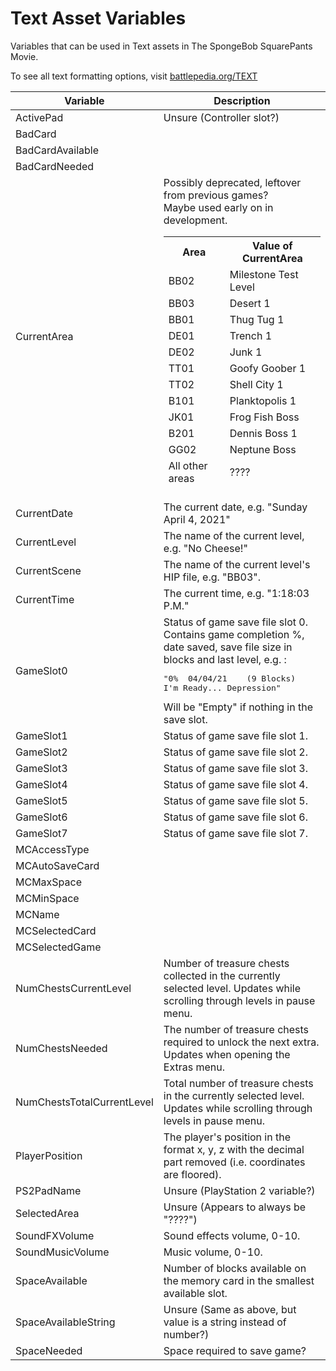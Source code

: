 # Text Asset Variables

Variables that can be used in Text assets in The SpongeBob SquarePants Movie.

To see all text formatting options, visit [battlepedia.org/TEXT](https://battlepedia.org/TEXT "Battlepedia page on the TEXT asset")
<table>
<thead>
<tr>
<th>Variable</th><th>Description</th>
</tr>
</thead>
<tbody>
<tr>
<td>ActivePad</td>
<td>Unsure (Controller slot?)</td>
</tr>
<tr>
<td>BadCard</td>
<td></td>
</tr>
<tr>
<td>BadCardAvailable</td>
<td></td>
</tr>
<tr>
<td>BadCardNeeded</td>
<td></td>
</tr>
<tr>
<td>CurrentArea</td>
<td>Possibly deprecated, leftover from previous games?<br />
Maybe used early on in development.
<table>
<thead>
<tr>
<th>Area</th><th>Value of CurrentArea</th>
</tr>
<tr>
<td>BB02</td><td>Milestone Test Level</td>
</tr>
<tr>
<td>BB03</td><td>Desert 1</td>
</tr>
<tr>
<td>BB01</td><td>Thug Tug 1</td>
</tr>
<tr>
<td>DE01</td><td>Trench 1</td>
</tr>
<tr>
<td>DE02</td><td>Junk 1</td>
</tr>
<tr>
<td>TT01</td><td>Goofy Goober 1</td>
</tr>
<tr>
<td>TT02</td><td>Shell City 1</td>
</tr>
<tr>
<td>B101</td><td>Planktopolis 1</td>
</tr>
<tr>
<td>JK01</td><td>Frog Fish Boss</td>
</tr>
<tr>
<td>B201</td><td>Dennis Boss 1</td>
</tr>
<tr>
<td>GG02</td><td>Neptune Boss</td>
</tr>
<tr>
<td>All other areas</td><td>????</td>
</tr>
</thead>
<tbody>
</tbody>
</table>
</td>
</tr>
<tr>
<td>CurrentDate</td>
<td>The current date, e.g. "Sunday April 4, 2021"</td>
</tr>
<tr>
<td>CurrentLevel</td>
<td>The name of the current level, e.g. "No Cheese!"</td>
</tr>
<tr>
<tr>
<td>CurrentScene</td>
<td>The name of the current level's HIP file, e.g. "BB03".</td>
</tr>
<tr>
<td>CurrentTime</td>
<td>The current time, e.g. "1:18:03 P.M."</td>
</tr>
<tr>
<td>GameSlot0</td>
<td>Status of game save file slot 0.<br/ >
Contains game completion %, date saved, save file size in blocks and last level, e.g. :<br />
<pre>
"0%  04/04/21    (9 Blocks)
I'm Ready... Depression"
</pre>
Will be "Empty" if nothing in the save slot.
</td>
</tr>
<tr>
<td>GameSlot1</td>
<td>Status of game save file slot 1.</td>
</tr>
<tr>
<td>GameSlot2</td>
<td>Status of game save file slot 2.</td>
</tr>
<tr>
<td>GameSlot3</td>
<td>Status of game save file slot 3.</td>
</tr>
<tr>
<td>GameSlot4</td>
<td>Status of game save file slot 4.</td>
</tr>
<tr>
<td>GameSlot5</td>
<td>Status of game save file slot 5.</td>
</tr>
<tr>
<td>GameSlot6</td>
<td>Status of game save file slot 6.</td>
</tr>
<tr>
<td>GameSlot7</td>
<td>Status of game save file slot 7.</td>
</tr>
<tr>
<td>MCAccessType</td>
<td></td>
</tr>
<tr>
<td>MCAutoSaveCard</td>
<td></td>
</tr>
<tr>
<td>MCMaxSpace</td>
<td></td>
</tr>
<tr>
<td>MCMinSpace</td>
<td></td>
</tr>
<tr>
<td>MCName</td>
<td></td>
</tr>
<tr>
<td>MCSelectedCard</td>
<td></td>
</tr>
<tr>
<td>MCSelectedGame</td>
<td></td>
</tr>
<tr>
<td>NumChestsCurrentLevel</td>
<td>Number of treasure chests collected in the currently selected level. Updates while scrolling through levels in pause menu.</td>
</tr>
<tr>
<td>NumChestsNeeded</td>
<td>The number of treasure chests required to unlock the next extra. Updates when opening the Extras menu.</td>
</tr>
<tr>
<td>NumChestsTotalCurrentLevel</td>
<td>Total number of treasure chests in the currently selected level. Updates while scrolling through levels in pause menu.</td>
</tr>
<tr>
<td>PlayerPosition</td>
<td>The player's position in the format x, y, z with the decimal part removed (i.e. coordinates are floored).</td>
</tr>
<tr>
<td>PS2PadName</td>
<td>Unsure (PlayStation 2 variable?)</td>
</tr>
<tr>
<td>SelectedArea</td>
<td>Unsure (Appears to always be "????")</td>
</tr>
<tr>
<td>SoundFXVolume</td>
<td>Sound effects volume, 0-10.</td>
</tr>
<tr>
<td>SoundMusicVolume</td>
<td>Music volume, 0-10.</td>
</tr>
<tr>
<td>SpaceAvailable</td>
<td>Number of blocks available on the memory card in the smallest available slot.</td>
</tr>
<tr>
<td>SpaceAvailableString</td>
<td>Unsure (Same as above, but value is a string instead of number?)</td>
</tr>
<tr>
<td>SpaceNeeded</td>
<td>Space required to save game?</td>
</tbody>
</table>
